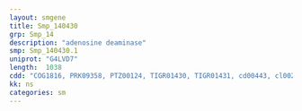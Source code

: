 ```yaml
---
layout: smgene
title: Smp_140430
grp: Smp_14
description: "adenosine deaminase"
smp: Smp_140430.1
uniprot: "G4LVD7"
length:  1038
cdd: "COG1816, PRK09358, PTZ00124, TIGR01430, TIGR01431, cd00443, cl00281, pfam00962"
kk: ns
categories: sm
---
```

